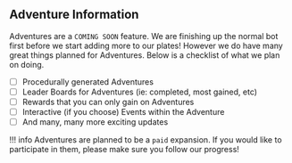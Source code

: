 ## Adventure Information

Adventures are a `COMING SOON` feature. We are finishing up the normal bot first before we start adding more to our plates! However we do have many great things planned for Adventures. Below is a checklist of what we plan on doing. 

* [ ] Procedurally generated Adventures
* [ ] Leader Boards for Adventures (ie: completed, most gained, etc)
* [ ] Rewards that you can only gain on Adventures
* [ ] Interactive (if you choose) Events within the Adventure
* [ ] And many, many more exciting updates

!!! info
    Adventures are planned to be a `paid` expansion. If you would like to participate in them, please make sure you follow our progress!

